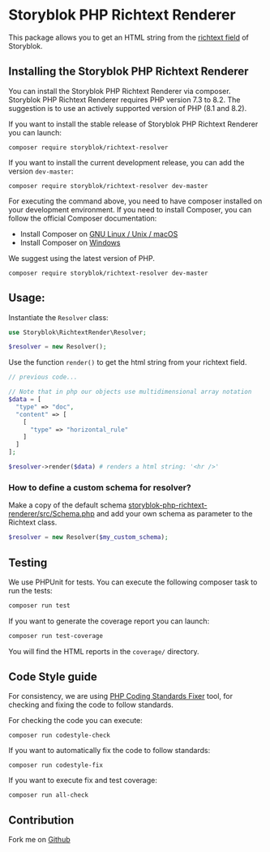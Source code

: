 # Storyblok PHP Richtext Renderer

This package allows you to get an HTML string from the [richtext field](https://www.storyblok.com/docs/richtext-field) of Storyblok.

## Installing the Storyblok PHP Richtext Renderer
You can install the Storyblok PHP Richtext Renderer via composer.
Storyblok PHP Richtext Renderer requires PHP version 7.3 to 8.2. The suggestion is to use an actively supported version of PHP (8.1 and 8.2).

If you want to install the stable release of Storyblok PHP Richtext Renderer you can launch:

```shell
composer require storyblok/richtext-resolver
```

If you want to install the current development release, you can add the version `dev-master`:

```shell
composer require storyblok/richtext-resolver dev-master
```

For executing the command above, you need to have composer installed on your development environment. If you need to install Composer, you can follow the official Composer documentation:

- Install Composer on [GNU Linux / Unix / macOS](https://getcomposer.org/doc/00-intro.md#installation-linux-unix-macos)
- Install Composer on [Windows](https://getcomposer.org/doc/00-intro.md#installation-windows)

We suggest using the latest version of PHP.

```shell
composer require storyblok/richtext-resolver dev-master
```
## Usage:

Instantiate the `Resolver` class:

```php
use Storyblok\RichtextRender\Resolver;

$resolver = new Resolver();

```

Use the function `render()` to get the html string from your richtext field.

```php
// previous code...

// Note that in php our objects use multidimensional array notation
$data = [
  "type" => "doc",
  "content" => [
    [
      "type" => "horizontal_rule"
    ]
  ]
];

$resolver->render($data) # renders a html string: '<hr />'
```

### How to define a custom schema for resolver?

Make a copy of the default schema [storyblok-php-richtext-renderer/src/Schema.php](https://github.com/storyblok/storyblok-php-richtext-renderer/blob/master/src/Schema.php) and add your own schema as parameter to the Richtext class.

```php
$resolver = new Resolver($my_custom_schema);
```

## Testing

We use PHPUnit for tests. You can execute the following composer task to run the tests:

```bash
composer run test
```

If you want to generate the coverage report you can launch:

```bash
composer run test-coverage
```
You will find the HTML reports in the `coverage/` directory.


## Code Style guide

For consistency, we are using [PHP Coding Standards Fixer](https://github.com/PHP-CS-Fixer/PHP-CS-Fixer) tool, for checking and fixing the code to follow standards.

For checking the code you can execute:

```
composer run codestyle-check
```

If you want to automatically fix the code to follow standards:

```
composer run codestyle-fix
```

If you want to execute fix and test coverage:
```
composer run all-check
```


## Contribution

Fork me on [Github](https://github.com/storyblok/storyblok-php-richtext-renderer)

